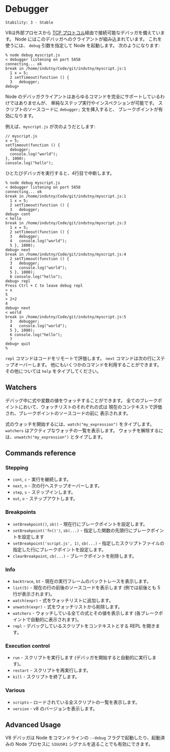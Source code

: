 # Debugger

    Stability: 3 - Stable

<!-- type=misc -->

<!--
V8 comes with an extensive debugger which is accessible out-of-process via a
simple [TCP protocol](http://code.google.com/p/v8/wiki/DebuggerProtocol).
Node has a built-in client for this debugger. To use this, start Node with the
`debug` argument; a prompt will appear:
-->

V8は外部プロセスから [TCP プロトコル](http://code.google.com/p/v8/wiki/DebuggerProtocol)経由で接続可能なデバッガを備えています。
Node にはこのデバッガへのクライアントが組み込まれています。
これを使うには、 `debug` 引数を指定して Node を起動します。
次のようになります:

    % node debug myscript.js
    < debugger listening on port 5858
    connecting... ok
    break in /home/indutny/Code/git/indutny/myscript.js:1
      1 x = 5;
      2 setTimeout(function () {
      3   debugger;
    debug>

<!--
Node's debugger client doesn't support the full range of commands, but
simple step and inspection is possible. By putting the statement `debugger;`
into the source code of your script, you will enable a breakpoint.
-->

Node のデバッガクライアントはあらゆるコマンドを完全にサポートしているわけではありませんが、
単純なステップ実行やインスペクションが可能です。
スクリプトのソースコードに `debugger;` 文を挿入すると、
ブレークポイントが有効になります。

<!--
For example, suppose `myscript.js` looked like this:
-->

例えば、`myscript.js` が次のようだとします:

    // myscript.js
    x = 5;
    setTimeout(function () {
      debugger;
      console.log("world");
    }, 1000);
    console.log("hello");

<!--
Then once the debugger is run, it will break on line 4.
-->

ひとたびデバッガを実行すると、4行目で中断します。

    % node debug myscript.js
    < debugger listening on port 5858
    connecting... ok
    break in /home/indutny/Code/git/indutny/myscript.js:1
      1 x = 5;
      2 setTimeout(function () {
      3   debugger;
    debug> cont
    < hello
    break in /home/indutny/Code/git/indutny/myscript.js:3
      1 x = 5;
      2 setTimeout(function () {
      3   debugger;
      4   console.log("world");
      5 }, 1000);
    debug> next
    break in /home/indutny/Code/git/indutny/myscript.js:4
      2 setTimeout(function () {
      3   debugger;
      4   console.log("world");
      5 }, 1000);
      6 console.log("hello");
    debug> repl
    Press Ctrl + C to leave debug repl
    > x
    5
    > 2+2
    4
    debug> next
    < world
    break in /home/indutny/Code/git/indutny/myscript.js:5
      3   debugger;
      4   console.log("world");
      5 }, 1000);
      6 console.log("hello");
      7
    debug> quit
    %


<!--
The `repl` command allows you to evaluate code remotely. The `next` command
steps over to the next line. There are a few other commands available and more
to come. Type `help` to see others.
-->

`repl` コマンドはコードをリモートで評価します。
`next` コマンドは次の行にステップオーバーします。
他にもいくつかのコマンドを利用することができます。
その他については `help` をタイプしてください。

## Watchers

<!--
You can watch expression and variable values while debugging your code.
On every breakpoint each expression from the watchers list will be evaluated
in the current context and displayed just before the breakpoint's source code
listing.
-->

デバッグ中に式や変数の値をウォッチすることができます。
全てのブレークポイントにおいて、ウォッチリストのそれぞれの式は
現在のコンテキストで評価され、ブレークポイントのソースコードの前に
表示されます。

<!--
To start watching an expression, type `watch("my_expression")`. `watchers`
prints the active watchers. To remove a watcher, type
`unwatch("my_expression")`.
-->

式のウォッチを開始するには、`watch("my_expression")` をタイプします。
`watchers` はアクティブなウォッチの一覧を表示します。
ウォッチを解除するには、`unwatch("my_expression")` とタイプします。

## Commands reference

### Stepping

<!--
* `cont`, `c` - Continue execution
* `next`, `n` - Step next
* `step`, `s` - Step in
* `out`, `o` - Step out
-->

* `cont`, `c` - 実行を継続します。
* `next`, `n` - 次の行へステップオーバーします。
* `step`, `s` - ステップインします。
* `out`, `o` - ステップアウトします。

### Breakpoints

<!--
* `setBreakpoint()`, `sb()` - Set breakpoint on current line
* `setBreakpoint('fn()')`, `sb(...)` - Set breakpoint on a first statement in
functions body
* `setBreakpoint('script.js', 1)`, `sb(...)` - Set breakpoint on first line of
script.js
* `clearBreakpoint`, `cb(...)` - Clear breakpoint
-->

* `setBreakpoint()`, `sb()` - 現在行にブレークポイントを設定します。
* `setBreakpoint('fn()')`, `sb(...)` - 指定した関数の先頭行にブレークポイントを設定します
* `setBreakpoint('script.js', 1)`, `sb(...)` - 指定したスクリプトファイルの指定した行にブレークポイントを設定します。
* `clearBreakpoint`, `cb(...)` - ブレークポイントを削除します。

### Info

<!--
* `backtrace`, `bt` - Print backtrace of current execution frame
* `list(5)` - List scripts source code with 5 line context (5 lines before and
after)
* `watch(expr)` - Add expression to watch list
* `unwatch(expr)` - Remove expression from watch list
* `watchers` - List all watchers and their values (automatically listed on each
breakpoint)
* `repl` - Open debugger's repl for evaluation in debugging script's context
-->

* `backtrace`, `bt` - 現在の実行フレームのバックトレースを表示します。
* `list(5)` - 現在の行の前後のソースコードを表示します (例では前後とも 5 行が表示されます)。
* `watch(expr)` - 式をウォッチリストに追加します。
* `unwatch(expr)` - 式をウォッチリストから削除します。
* `watchers` - ウォッチしている全ての式とその値を表示します (各ブレークポイントで自動的に表示されます)。
* `repl` - デバッグしているスクリプトをコンテキストとする REPL を開きます。

### Execution control

<!--
* `run` - Run script (automatically runs on debugger's start)
* `restart` - Restart script
* `kill` - Kill script
-->

* `run` - スクリプトを実行します (デバッガを開始すると自動的に実行します)。
* `restart` - スクリプトを再実行します。
* `kill` - スクリプトを終了します。

### Various

<!--
* `scripts` - List all loaded scripts
* `version` - Display v8's version
-->

* `scripts` - ロードされている全スクリプトの一覧を表示します。
* `version` - v8 のバージョンを表示します。

## Advanced Usage

<!--
The V8 debugger can be enabled and accessed either by starting Node with
the `--debug` command-line flag or by signaling an existing Node process
with `SIGUSR1`.
-->

V8 デバッガは Node をコマンドラインの `--debug` フラグで起動したり、起動済みの Node プロセスに `SIGUSR1` シグナルを送ることでも有効にできます。
